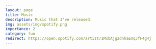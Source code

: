 ```yaml
---
layout: page
title: Music
description: Music that I've released.
img: assets/img/spotify.png
importance: 2
category: fun
redirect: https://open.spotify.com/artist/1MxbAjg2dnhaEXqJfF4g4j
---
```

